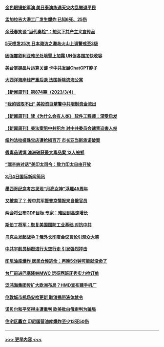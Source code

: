 #### [金色眼镜蛇军演 美日泰演练遇天灾内乱撤退平民](../pages/prog202/a103662622.md?t=03060043) 
#### [孟加拉吉大港工厂发生爆炸 已知6死、25伤](../pages/prog202/a103662556.md?t=03060043) 
#### [余茂春笑谈“当代秦桧”：想买下共产主义宣传品](../pages/prog202/a103662547.md?t=03060043) 
#### [5天喷发25次 日本诹访之濑岛火山上调警戒至3级](../pages/prog202/a103662551.md?t=03060043) 
#### [因强震叙利亚难民处境雪上加霜 UN促各国加快收容](../pages/prog202/a103662519.md?t=03060043) 
#### [美台掌握晶片运算关键 卡中共发展ChatGPT脖子](../pages/prog202/a103662500.md?t=03060043) 
#### [大西洋海岸线严重后退 法国拆除滨海公寓](../pages/prog202/a103662483.md?t=03060043) 
#### [【新闻周刊】第874期（2023/3/4）](../pages/prog202/a103662388.md?t=03060043) 
#### [“我的钱取不出” 美投资巨擘警中共限制资金流出](../pages/prog202/a103662034.md?t=03060043) 
#### [【新闻周刊】读《为什么会有人类》 软件工程师：深受启发](../pages/prog202/a103662367.md?t=03060043) 
#### [【新闻周刊】美法案阻中共犯台 对中共委员会谴责迫害人权](../pages/prog202/a103662371.md?t=03060043) 
#### [纽约法拉盛珠宝店遭抢损百万 市长亚当斯承诺破案](../pages/prog202/a103662306.md?t=03060043) 
#### [假毒品诱饵 澳洲破获最大毒品案 12人被抓](../pages/prog202/a103662326.md?t=03060043) 
#### [“瑞辛纳对话”美印太司令：致力印太自由开放](../pages/prog202/a103662305.md?t=03060043) 
#### [3月4日国际新闻简讯](../pages/prog202/a103662303.md?t=03060043) 
#### [墨西哥纪念考古发现“月亮女神”浮雕45周年](../pages/prog202/a103662301.md?t=03060043) 
#### [又被卖了？ 传中共军援普京情报来自俄官员](../pages/prog202/a103662243.md?t=03060043) 
#### [两会将公布GDP目标 专家：难回到高速增长](../pages/prog202/a103662203.md?t=03060043) 
#### [斯伯丁将军：恢复美国国防工业基础 对抗中共](../pages/prog202/a103662217.md?t=03060043) 
#### [乌克兰发起战争？俄外长印度会议言论引观众大笑](../pages/prog202/a103662027.md?t=03060043) 
#### [中共宇航员秘密进行太空行走 引发强烈抨击](../pages/prog202/a103662030.md?t=03060043) 
#### [印尼油库爆炸 居民仓惶逃命：再晚5分钟可能就没命了](../pages/prog202/a103662013.md?t=03060043) 
#### [台厂前进巴塞隆纳MWC 远征西班牙秀实力抢订单](../pages/prog202/a103662003.md?t=03060043) 
#### [泛鸿海集团传扩大欧洲布局？HMD宣布建手机厂](../pages/prog202/a103661999.md?t=03060043) 
#### [伦敦城市机场安检更新 取消携带液体禁令](../pages/prog202/a103661944.md?t=03060043) 
#### [诺贝尔和平奖得主遭重判 欧美批白俄审判为骗局](../pages/prog202/a103661940.md?t=03060043) 
#### [住宅区矗立 印尼国营油库爆炸至少13死50伤](../pages/prog202/a103661935.md?t=03060043) 

----
#### [ >>> 更早内容 <<< ](../indexes/prog202-earlier.md)

